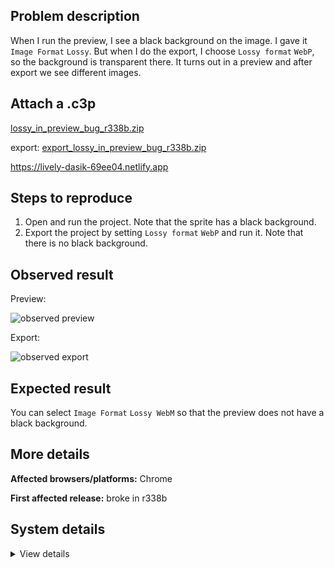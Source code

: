 ## Problem description

When I run the preview, I see a black background on the image. I gave it `Image Format` `Lossy`. But when I do the export, I choose `Lossy format` `WebP`, so the background is transparent there. It turns out in a preview and after export we see different images.

## Attach a .c3p

[lossy_in_preview_bug_r338b.zip](https://github.com/WilsonPercival/WilsonPercival/files/11298444/lossy_in_preview_bug_r338b.zip)

export: [export_lossy_in_preview_bug_r338b.zip](https://github.com/WilsonPercival/WilsonPercival/files/11298445/export_lossy_in_preview_bug_r338b.zip)

https://lively-dasik-69ee04.netlify.app

## Steps to reproduce

1. Open and run the project. Note that the sprite has a black background.
2. Export the project by setting `Lossy format` `WebP` and run it. Note that there is no black background.

## Observed result

Preview:

![observed preview](https://user-images.githubusercontent.com/91274932/233711376-5dadd6e3-da02-472a-b92e-7e1992bafbf3.png)

Export:

![observed export](https://user-images.githubusercontent.com/91274932/233711424-38622892-415e-4cb0-bb81-ae171b6982f3.png)

## Expected result

You can select `Image Format` `Lossy WebM` so that the preview does not have a black background.

## More details



**Affected browsers/platforms:** Chrome

**First affected release:** broke in r338b

## System details

<details><summary>View details</summary>

Platform information
Product: Construct 3 r338 (beta)
Browser: Chrome 109.0.5414.120
Browser engine: Chromium
Context: browser
Operating system: Windows NT 0.1.0
Device type: desktop
Device pixel ratio: 1
Logical CPU cores: 2
Approx. device memory: 4 GB
User agent: Mozilla/5.0 (Windows NT 10.0; Win64; x64) AppleWebKit/537.36 (KHTML, like Gecko) Chrome/109.0.0.0 Safari/537.36
Language setting: en-US

Local storage
Storage quota (approx): 59 gb
Storage usage (approx): 244 mb (0.4%)
Persistant storage: No

Browser support notes
This list contains missing features that are not required, but could improve performance or user experience if supported.

UI effects are disabled in settings.
WebGL indicates a major performance caveat. It is probably using software rendering.
WebGL information
Version string: WebGL 2.0 (OpenGL ES 3.0 Chromium)
Numeric version: 2
Supports NPOT textures: yes
Supports GPU profiling: no
Supports highp precision: yes
Vendor: Google Inc. (Google)
Renderer: ANGLE (Google, Vulkan 1.3.0 (SwiftShader Device (Subzero) (0x0000C0DE)), SwiftShader driver)
Major performance caveat: yes
Maximum texture size: 8192
Point size range: 1 to 1023
Extensions:

EXT_color_buffer_float
EXT_color_buffer_half_float
EXT_float_blend
EXT_texture_compression_bptc
EXT_texture_compression_rgtc
EXT_texture_filter_anisotropic
OES_draw_buffers_indexed
OES_texture_float_linear
WEBGL_compressed_texture_astc
WEBGL_compressed_texture_etc
WEBGL_compressed_texture_etc1
WEBGL_compressed_texture_s3tc
WEBGL_compressed_texture_s3tc_srgb
WEBGL_debug_renderer_info
WEBGL_lose_context
WEBGL_multi_draw
OVR_multiview2
Audio information
System sample rate: 48000 Hz
Output channels: 2
Output interpretation: speakers
Supported decode formats:

WebM Opus (audio/webm; codecs=opus)
Ogg Opus (audio/ogg; codecs=opus)
WebM Vorbis (audio/webm; codecs=vorbis)
Ogg Vorbis (audio/ogg; codecs=vorbis)
MPEG-4 AAC (audio/mp4; codecs=mp4a.40.5)
MP3 (audio/mpeg)
FLAC (audio/flac)
PCM WAV (audio/wav; codecs=1)
Supported encode formats:

WebM Opus (audio/webm; codecs=opus)
Video information
Supported decode formats:

WebM AV1 (video/webm; codecs=av01.0.00M.08)
MP4 AV1 (video/mp4; codecs=av01.0.00M.08)
WebM VP9 (video/webm; codecs=vp9)
WebM VP8 (video/webm; codecs=vp8)
Ogg Theora (video/ogg; codecs=theora)
H.264 (video/mp4; codecs=avc1.42E01E)
Supported encode formats:

WebM VP9 (video/webm; codecs=vp9)
WebM VP8 (video/webm; codecs=vp8)

</details>
